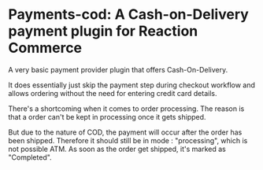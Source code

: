# Payments-cod: A Cash-on-Delivery payment plugin for Reaction Commerce

A very basic payment provider plugin that offers Cash-On-Delivery.

It does essentially just skip the payment step during checkout workflow and allows ordering without
the need for entering credit card details.

There's a shortcoming when it comes to order processing. The
reason is that a order can't be kept in processing once it gets shipped.

But due to the nature of COD, the payment will occur after the order has
been shipped. Therefore it should still be in mode : "processing", which
is not possible ATM. As soon as the order get shipped, it's marked as "Completed".
